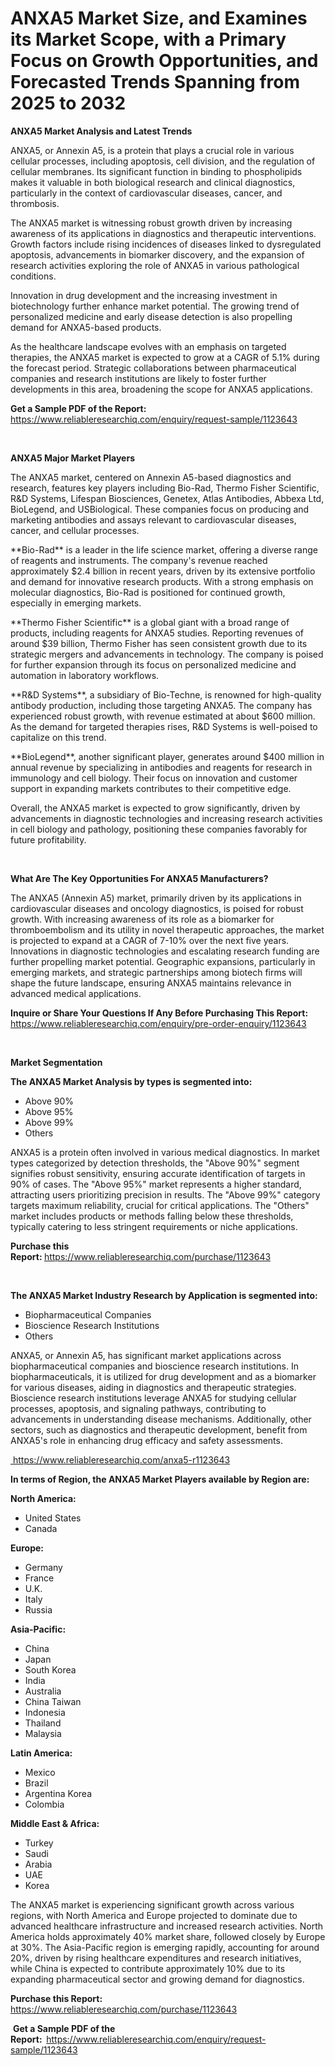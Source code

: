 <p><h1>ANXA5 Market Size, and Examines its Market Scope, with a Primary Focus on Growth Opportunities, and Forecasted Trends Spanning from 2025 to 2032</h1></p><p><strong>ANXA5 Market Analysis and Latest Trends</strong></p>
<p><p>ANXA5, or Annexin A5, is a protein that plays a crucial role in various cellular processes, including apoptosis, cell division, and the regulation of cellular membranes. Its significant function in binding to phospholipids makes it valuable in both biological research and clinical diagnostics, particularly in the context of cardiovascular diseases, cancer, and thrombosis.</p><p>The ANXA5 market is witnessing robust growth driven by increasing awareness of its applications in diagnostics and therapeutic interventions. Growth factors include rising incidences of diseases linked to dysregulated apoptosis, advancements in biomarker discovery, and the expansion of research activities exploring the role of ANXA5 in various pathological conditions.</p><p>Innovation in drug development and the increasing investment in biotechnology further enhance market potential. The growing trend of personalized medicine and early disease detection is also propelling demand for ANXA5-based products. </p><p>As the healthcare landscape evolves with an emphasis on targeted therapies, the ANXA5 market is expected to grow at a CAGR of 5.1% during the forecast period. Strategic collaborations between pharmaceutical companies and research institutions are likely to foster further developments in this area, broadening the scope for ANXA5 applications.</p></p>
<p><strong>Get a Sample PDF of the Report:&nbsp;</strong> <a href="https://www.reliableresearchiq.com/enquiry/request-sample/1123643?utm_campaign=3130&utm_medium=2&utm_source=Github&utm_content=ia&utm_term=13042025&utm_id=anxa5">https://www.reliableresearchiq.com/enquiry/request-sample/1123643</a></p>
<p>&nbsp;</p>
<p><strong>ANXA5 Major Market Players</strong></p>
<p><p>The ANXA5 market, centered on Annexin A5-based diagnostics and research, features key players including Bio-Rad, Thermo Fisher Scientific, R&D Systems, Lifespan Biosciences, Genetex, Atlas Antibodies, Abbexa Ltd, BioLegend, and USBiological. These companies focus on producing and marketing antibodies and assays relevant to cardiovascular diseases, cancer, and cellular processes.</p><p>**Bio-Rad** is a leader in the life science market, offering a diverse range of reagents and instruments. The company's revenue reached approximately $2.4 billion in recent years, driven by its extensive portfolio and demand for innovative research products. With a strong emphasis on molecular diagnostics, Bio-Rad is positioned for continued growth, especially in emerging markets.</p><p>**Thermo Fisher Scientific** is a global giant with a broad range of products, including reagents for ANXA5 studies. Reporting revenues of around $39 billion, Thermo Fisher has seen consistent growth due to its strategic mergers and advancements in technology. The company is poised for further expansion through its focus on personalized medicine and automation in laboratory workflows.</p><p>**R&D Systems**, a subsidiary of Bio-Techne, is renowned for high-quality antibody production, including those targeting ANXA5. The company has experienced robust growth, with revenue estimated at about $600 million. As the demand for targeted therapies rises, R&D Systems is well-poised to capitalize on this trend.</p><p>**BioLegend**, another significant player, generates around $400 million in annual revenue by specializing in antibodies and reagents for research in immunology and cell biology. Their focus on innovation and customer support in expanding markets contributes to their competitive edge.</p><p>Overall, the ANXA5 market is expected to grow significantly, driven by advancements in diagnostic technologies and increasing research activities in cell biology and pathology, positioning these companies favorably for future profitability.</p></p>
<p>&nbsp;</p>
<p><strong>What Are The Key Opportunities For ANXA5 Manufacturers?</strong></p>
<p><p>The ANXA5 (Annexin A5) market, primarily driven by its applications in cardiovascular diseases and oncology diagnostics, is poised for robust growth. With increasing awareness of its role as a biomarker for thromboembolism and its utility in novel therapeutic approaches, the market is projected to expand at a CAGR of 7-10% over the next five years. Innovations in diagnostic technologies and escalating research funding are further propelling market potential. Geographic expansions, particularly in emerging markets, and strategic partnerships among biotech firms will shape the future landscape, ensuring ANXA5 maintains relevance in advanced medical applications.</p></p>
<p><strong>Inquire or Share Your Questions If Any Before Purchasing This Report:</strong> <a href="https://www.reliableresearchiq.com/enquiry/pre-order-enquiry/1123643?utm_campaign=3130&utm_medium=2&utm_source=Github&utm_content=ia&utm_term=13042025&utm_id=anxa5">https://www.reliableresearchiq.com/enquiry/pre-order-enquiry/1123643</a></p>
<p>&nbsp;</p>
<p><strong>Market Segmentation</strong></p>
<p><strong>The ANXA5 Market Analysis by types is segmented into:</strong></p>
<p><ul><li>Above 90%</li><li>Above 95%</li><li>Above 99%</li><li>Others</li></ul></p>
<p><p>ANXA5 is a protein often involved in various medical diagnostics. In market types categorized by detection thresholds, the "Above 90%" segment signifies robust sensitivity, ensuring accurate identification of targets in 90% of cases. The "Above 95%" market represents a higher standard, attracting users prioritizing precision in results. The "Above 99%" category targets maximum reliability, crucial for critical applications. The "Others" market includes products or methods falling below these thresholds, typically catering to less stringent requirements or niche applications.</p></p>
<p><strong>Purchase this Report:&nbsp;</strong><a href="https://www.reliableresearchiq.com/purchase/1123643?utm_campaign=3130&utm_medium=2&utm_source=Github&utm_content=ia&utm_term=13042025&utm_id=anxa5">https://www.reliableresearchiq.com/purchase/1123643</a></p>
<p>&nbsp;</p>
<p><strong>The ANXA5 Market Industry Research by Application is segmented into:</strong></p>
<p><ul><li>Biopharmaceutical Companies</li><li>Bioscience Research Institutions</li><li>Others</li></ul></p>
<p><p>ANXA5, or Annexin A5, has significant market applications across biopharmaceutical companies and bioscience research institutions. In biopharmaceuticals, it is utilized for drug development and as a biomarker for various diseases, aiding in diagnostics and therapeutic strategies. Bioscience research institutions leverage ANXA5 for studying cellular processes, apoptosis, and signaling pathways, contributing to advancements in understanding disease mechanisms. Additionally, other sectors, such as diagnostics and therapeutic development, benefit from ANXA5's role in enhancing drug efficacy and safety assessments.</p></p>
<p><a href="https://www.reliableresearchiq.com/anxa5-r1123643?utm_campaign=3130&utm_medium=2&utm_source=Github&utm_content=ia&utm_term=13042025&utm_id=anxa5">&nbsp;https://www.reliableresearchiq.com/anxa5-r1123643</a></p>
<p><strong>In terms of Region, the ANXA5 Market Players available by Region are:</strong></p>
<p>
    <p> <strong> North America: </strong>
        <ul>
            <li>United States</li>
            <li>Canada</li>
        </ul>
        </p> 
    <p> <strong> Europe: </strong>
        <ul>
            <li>Germany</li>
            <li>France</li>
            <li>U.K.</li>
            <li>Italy</li>
            <li>Russia</li>
        </ul>
        </p> 
    <p> <strong> Asia-Pacific: </strong>
        <ul>
            <li>China</li>
            <li>Japan</li>
            <li>South Korea</li>
            <li>India</li>
            <li>Australia</li>
            <li>China Taiwan</li>
            <li>Indonesia</li>
            <li>Thailand</li>
            <li>Malaysia</li>
        </ul>
        </p> 
    <p> <strong> Latin America: </strong>
        <ul>
            <li>Mexico</li>
            <li>Brazil</li>
            <li>Argentina Korea</li>
            <li>Colombia</li>
        </ul>
        </p> 
    <p> <strong> Middle East & Africa: </strong>
        <ul>
            <li>Turkey</li>
            <li>Saudi</li>
            <li>Arabia</li>
            <li>UAE</li>
            <li>Korea</li>
        </ul>
    </p>
    </p>
<p><p>The ANXA5 market is experiencing significant growth across various regions, with North America and Europe projected to dominate due to advanced healthcare infrastructure and increased research activities. North America holds approximately 40% market share, followed closely by Europe at 30%. The Asia-Pacific region is emerging rapidly, accounting for around 20%, driven by rising healthcare expenditures and research initiatives, while China is expected to contribute approximately 10% due to its expanding pharmaceutical sector and growing demand for diagnostics.</p></p>
<p><strong>Purchase this Report: </strong><a href="https://www.reliableresearchiq.com/purchase/1123643?utm_campaign=3130&utm_medium=2&utm_source=Github&utm_content=ia&utm_term=13042025&utm_id=anxa5">https://www.reliableresearchiq.com/purchase/1123643</a></p>
<p>&nbsp;<strong>Get a Sample PDF of the Report:&nbsp;&nbsp;</strong><a href="https://www.reliableresearchiq.com/enquiry/request-sample/1123643?utm_campaign=3130&utm_medium=2&utm_source=Github&utm_content=ia&utm_term=13042025&utm_id=anxa5">https://www.reliableresearchiq.com/enquiry/request-sample/1123643</a></p>
<p><strong></strong></p>
<p><p></p><p></p><p></p></p>